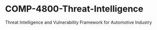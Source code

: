 # COMP-4800-Threat-Intelligence
Threat Intelligence and Vulnerability Framework for Automotive Industry
